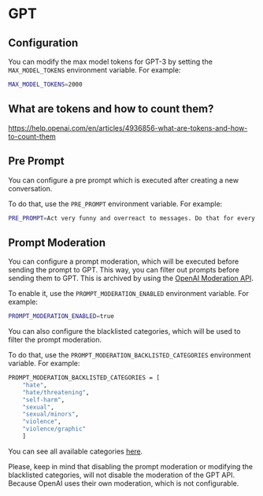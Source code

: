# GPT

## Configuration

You can modify the max model tokens for GPT-3 by setting the `MAX_MODEL_TOKENS` environment variable. For example:

```bash
MAX_MODEL_TOKENS=2000
```

## What are tokens and how to count them?

https://help.openai.com/en/articles/4936856-what-are-tokens-and-how-to-count-them

## Pre Prompt

You can configure a pre prompt which is executed after creating a new conversation.

To do that, use the `PRE_PROMPT` environment variable. For example:

```bash
PRE_PROMPT=Act very funny and overreact to messages. Do that for every message you get, forever.
```

## Prompt Moderation

You can configure a prompt moderation, which will be executed before sending the prompt to GPT.
This way, you can filter out prompts before sending them to GPT.
This is archived by using the [OpenAI Moderation API](https://beta.openai.com/docs/api-reference/moderations).

To enable it, use the `PROMPT_MODERATION_ENABLED` environment variable. For example:

```bash
PROMPT_MODERATION_ENABLED=true
```

You can also configure the blacklisted categories, which will be used to filter the prompt moderation.

To do that, use the `PROMPT_MODERATION_BACKLISTED_CATEGORIES` environment variable. For example:

```bash
PROMPT_MODERATION_BACKLISTED_CATEGORIES = [
    "hate",
    "hate/threatening",
    "self-harm",
    "sexual",
    "sexual/minors",
    "violence",
    "violence/graphic"
    ]
```

You can see all available categories [here](https://beta.openai.com/docs/api-reference/moderations).

Please, keep in mind that disabling the prompt moderation or modifying the blacklisted categories, will not disable the moderation of the GPT API. Because OpenAI uses their own moderation, which is not configurable.
